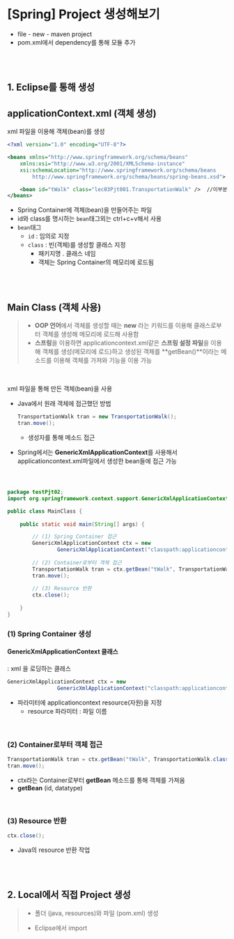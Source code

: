 # [Spring] Project 생성해보기 

- file - new - maven project
- pom.xml에서 dependency를 통해 모듈 추가

<br>

<br>

## 1. Eclipse를 통해 생성

## applicationContext.xml (객체 생성)

xml 파일을 이용해 객체(bean)를 생성

```xml
<?xml version="1.0" encoding="UTF-8"?>

<beans xmlns="http://www.springframework.org/schema/beans"
	xmlns:xsi="http://www.w3.org/2001/XMLSchema-instance"
	xsi:schemaLocation="http://www.springframework.org/schema/beans 
 		http://www.springframework.org/schema/beans/spring-beans.xsd">

	<bean id="tWalk" class="lec03Pjt001.TransportationWalk" />	//이부분만 따로 작성
</beans>
```

- Spring Container에 객체(bean)을 만들어주는 파일
- id와 class를 명시하는 `bean`태그외는 ctrl+c+v해서 사용
- `bean`태그
  - `id` : 임의로 지정
  - `class` : 빈(객체)를 생성할 클래스 지정
    - 패키지명 . 클래스 네임 
    - 객체는 Spring Container의 메모리에 로드됨

<br>

<br>

## Main Class (객체 사용)

>- **OOP 언어**에서 객체를 생성할 때는 **new** 라는 키워드를 이용해 클래스로부터 객체를 생성해 메모리에 로드해 사용함
>- **스프링**을 이용하면 applicationcontext.xml같은 **스프링 설정 파일**을 이용해 객체를 생성(메모리에 로드)하고 생성된 객체를 **getBean()**이라는 메소드를 이용해 객체를 가져와 기능을 이용 가능

<br>

xml 파일을 통해 만든 객체(bean)을 사용

- Java에서 원래 객체에 접근했던 방법

  ```java
  TransportationWalk tran = new TransportationWalk();
  tran.move();
  ```

  - 생성자를 통해 메소드 접근

- Spring에서는 **GenericXmlApplicationContext**를 사용해서 applicationcontext.xml파일에서 생성한 bean들에 접근 가능

#### <br>

```java
package testPjt02;
import org.springframework.context.support.GenericXmlApplicationContext;

public class MainClass {
	
	public static void main(String[] args) {

        // (1) Spring Container 접근
		GenericXmlApplicationContext ctx = new
            	GenericXmlApplicationContext("classpath:applicationcontext.xml");
		
        // (2) Container로부터 객체 접근
		TransportationWalk tran = ctx.getBean("tWalk", TransportationWalk.class);	
		tran.move();
		
		// (3) Resource 반환
		ctx.close();
        
	}
}
```

### (1) Spring Container 생성

#### GenericXmlApplicationContext 클래스

 : xml 을 로딩하는 클래스

```java
GenericXmlApplicationContext ctx = new
            	GenericXmlApplicationContext("classpath:applicationcontext.xml");
```

- 파라미터에 applicationcontext resource(자원)을 지정
  - resource 파라미터 : 파일 이름

<br>

### (2) Container로부터 객체 접근

```java
TransportationWalk tran = ctx.getBean("tWalk", TransportationWalk.class);
tran.move();
```

- ctx라는 Container로부터 **getBean** 메소드를 통해 객체를 가져옴
- **getBean** (id, datatype)

<br>

### (3) Resource 반환

```java
ctx.close();
```

- Java의 resource 반환 작업

<br>

<br>

## 2. Local에서 직접 Project 생성

> - 폴더 (java, resources)와 파일 (pom.xml) 생성
>
> - Eclipse에서 import